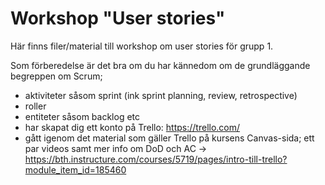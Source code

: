 # Workshop "User stories"

Här finns filer/material till workshop om user stories för grupp 1.

Som förberedelse är det bra om du har kännedom om de grundläggande begreppen om Scrum;
- aktiviteter såsom sprint (ink sprint planning, review, retrospective)
- roller
- entiteter såsom backlog etc
- har skapat dig ett konto på Trello: https://trello.com/ 
- gått igenom det material som gäller Trello på kursens Canvas-sida; ett par videos samt mer info om DoD och AC -> https://bth.instructure.com/courses/5719/pages/intro-till-trello?module_item_id=185460

 
